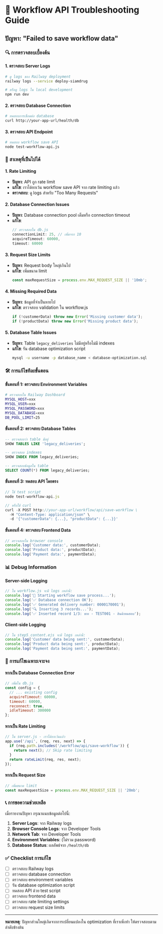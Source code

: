 # 🔧 Workflow API Troubleshooting Guide

## ปัญหา: "Failed to save workflow data"

### 🔍 การตรวจสอบเบื้องต้น

#### 1. ตรวจสอบ Server Logs
```bash
# ดู logs ของ Railway deployment
railway logs --service deploy-siamdrug

# หรือดู logs ใน local development
npm run dev
```

#### 2. ตรวจสอบ Database Connection
```bash
# ทดสอบการเชื่อมต่อ database
curl http://your-app-url/health/db
```

#### 3. ตรวจสอบ API Endpoint
```bash
# ทดสอบ workflow save API
node test-workflow-api.js
```

### 🚨 สาเหตุที่เป็นไปได้

#### 1. **Rate Limiting**
- **ปัญหา**: API ถูก rate limit
- **แก้ไข**: เราได้ยกเว้น workflow save API จาก rate limiting แล้ว
- **ตรวจสอบ**: ดู logs สำหรับ "Too Many Requests"

#### 2. **Database Connection Issues**
- **ปัญหา**: Database connection pool เต็มหรือ connection timeout
- **แก้ไข**: 
  ```javascript
  // ตรวจสอบใน db.js
  connectionLimit: 25, // เพิ่มจาก 10
  acquireTimeout: 60000,
  timeout: 60000
  ```

#### 3. **Request Size Limits**
- **ปัญหา**: Request body ใหญ่เกินไป
- **แก้ไข**: เพิ่มขนาด limit
  ```javascript
  const maxRequestSize = process.env.MAX_REQUEST_SIZE || '10mb';
  ```

#### 4. **Missing Required Data**
- **ปัญหา**: ข้อมูลที่จำเป็นหายไป
- **แก้ไข**: ตรวจสอบ validation ใน workflow.js
  ```javascript
  if (!customerData) throw new Error('Missing customer data');
  if (!productData) throw new Error('Missing product data');
  ```

#### 5. **Database Table Issues**
- **ปัญหา**: Table `legacy_deliveries` ไม่มีอยู่หรือไม่มี indexes
- **แก้ไข**: รัน database optimization script
  ```bash
  mysql -u username -p database_name < database-optimization.sql
  ```

### 🛠️ การแก้ไขทีละขั้นตอน

#### ขั้นตอนที่ 1: ตรวจสอบ Environment Variables
```bash
# ตรวจสอบใน Railway Dashboard
MYSQL_HOST=xxx
MYSQL_USER=xxx
MYSQL_PASSWORD=xxx
MYSQL_DATABASE=xxx
DB_POOL_LIMIT=25
```

#### ขั้นตอนที่ 2: ตรวจสอบ Database Tables
```sql
-- ตรวจสอบว่า table มีอยู่
SHOW TABLES LIKE 'legacy_deliveries';

-- ตรวจสอบ indexes
SHOW INDEX FROM legacy_deliveries;

-- ตรวจสอบข้อมูลใน table
SELECT COUNT(*) FROM legacy_deliveries;
```

#### ขั้นตอนที่ 3: ทดสอบ API โดยตรง
```javascript
// ใช้ test script
node test-workflow-api.js

// หรือใช้ curl
curl -X POST http://your-app-url/workflow/api/save-workflow \
  -H "Content-Type: application/json" \
  -d '{"customerData": {...}, "productData": {...}}'
```

#### ขั้นตอนที่ 4: ตรวจสอบ Frontend Data
```javascript
// ตรวจสอบใน browser console
console.log('Customer data:', customerData);
console.log('Product data:', productData);
console.log('Payment data:', paymentData);
```

### 📊 Debug Information

#### Server-side Logging
```javascript
// ใน workflow.js จะมี logs เหล่านี้:
console.log('🚀 Starting workflow save process...');
console.log('✅ Database connection OK');
console.log('✅ Generated delivery number: 0000170001');
console.log('🔍 Inserting 3 records...');
console.log('✅ Inserted record 1/3: ขาย - TEST001 - สินค้าทดสอบ');
```

#### Client-side Logging
```javascript
// ใน step5_content.ejs จะมี logs เหล่านี้:
console.log('Customer data being sent:', customerData);
console.log('Product data being sent:', productData);
console.log('Payment data being sent:', paymentData);
```

### 🔧 การแก้ไขเฉพาะเจาะจง

#### หากเป็น Database Connection Error
```javascript
// เพิ่มใน db.js
const config = {
  // ... existing config
  acquireTimeout: 60000,
  timeout: 60000,
  reconnect: true,
  idleTimeout: 300000
};
```

#### หากเป็น Rate Limiting
```javascript
// ใน server.js - เราได้ยกเว้นแล้ว
app.use('/api', (req, res, next) => {
  if (req.path.includes('/workflow/api/save-workflow')) {
    return next(); // Skip rate limiting
  }
  return rateLimit(req, res, next);
});
```

#### หากเป็น Request Size
```javascript
// เพิ่มขนาด limit
const maxRequestSize = process.env.MAX_REQUEST_SIZE || '20mb';
```

### 📞 การขอความช่วยเหลือ

เมื่อรายงานปัญหา กรุณาแนบข้อมูลต่อไปนี้:

1. **Server Logs**: จาก Railway logs
2. **Browser Console Logs**: จาก Developer Tools
3. **Network Tab**: จาก Developer Tools
4. **Environment Variables**: (ไม่รวม password)
5. **Database Status**: ผลลัพธ์จาก `/health/db`

### ✅ Checklist การแก้ไข

- [ ] ตรวจสอบ Railway logs
- [ ] ตรวจสอบ database connection
- [ ] ตรวจสอบ environment variables
- [ ] รัน database optimization script
- [ ] ทดสอบ API ด้วย test script
- [ ] ตรวจสอบ frontend data
- [ ] ตรวจสอบ rate limiting settings
- [ ] ตรวจสอบ request size limits

---

**หมายเหตุ**: ปัญหาส่วนใหญ่เกิดจากการเปลี่ยนแปลงใน optimization ที่เราเพิ่งทำ ให้ตรวจสอบตามลำดับข้างต้น
